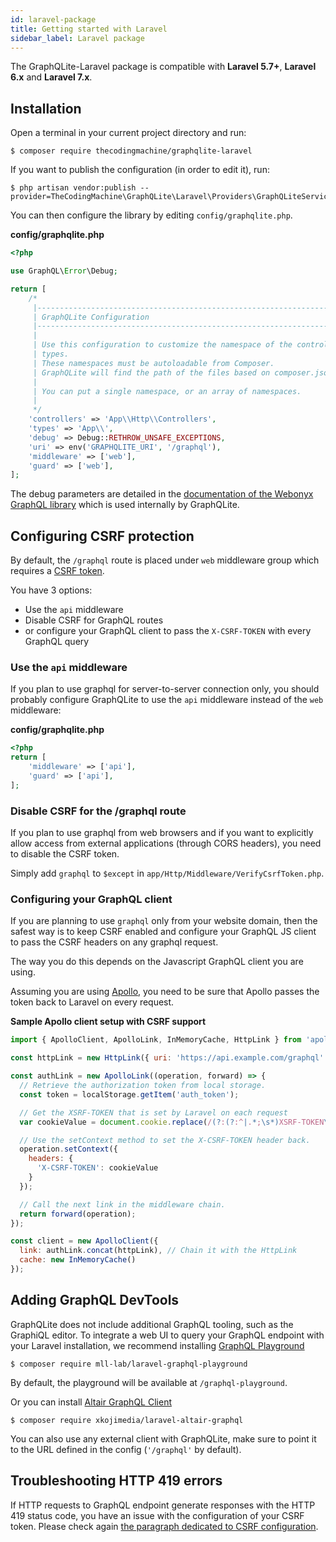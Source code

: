 ```yaml
---
id: laravel-package
title: Getting started with Laravel
sidebar_label: Laravel package
---
```


The GraphQLite-Laravel package is compatible with **Laravel 5.7+**, **Laravel 6.x** and  **Laravel 7.x**.

## Installation

Open a terminal in your current project directory and run:

```console
$ composer require thecodingmachine/graphqlite-laravel
```

If you want to publish the configuration (in order to edit it), run:

```console
$ php artisan vendor:publish --provider=TheCodingMachine\GraphQLite\Laravel\Providers\GraphQLiteServiceProvider
```

You can then configure the library by editing `config/graphqlite.php`.

**config/graphqlite.php**
```php
<?php

use GraphQL\Error\Debug;

return [
    /*
     |--------------------------------------------------------------------------
     | GraphQLite Configuration
     |--------------------------------------------------------------------------
     |
     | Use this configuration to customize the namespace of the controllers and
     | types.
     | These namespaces must be autoloadable from Composer.
     | GraphQLite will find the path of the files based on composer.json settings.
     |
     | You can put a single namespace, or an array of namespaces.
     |
     */
    'controllers' => 'App\\Http\\Controllers',
    'types' => 'App\\',
    'debug' => Debug::RETHROW_UNSAFE_EXCEPTIONS,
    'uri' => env('GRAPHQLITE_URI', '/graphql'),
    'middleware' => ['web'],
    'guard' => ['web'],
];
```

The debug parameters are detailed in the [documentation of the Webonyx GraphQL library](https://webonyx.github.io/graphql-php/error-handling/)
which is used internally by GraphQLite.

## Configuring CSRF protection

<div class="alert alert--warning">By default, the <code>/graphql</code> route is placed under <code>web</code> middleware group which requires a
<a href="https://laravel.com/docs/6.x/csrf">CSRF token</a>.</div>

You have 3 options:

- Use the `api` middleware
- Disable CSRF for GraphQL routes
- or configure your GraphQL client to pass the `X-CSRF-TOKEN` with every GraphQL query

### Use the `api` middleware

If you plan to use graphql for server-to-server connection only, you should probably configure GraphQLite to use the
`api` middleware instead of the `web` middleware:

**config/graphqlite.php**
```php
<?php
return [
    'middleware' => ['api'],
    'guard' => ['api'],
];
```

### Disable CSRF for the /graphql route

If you plan to use graphql from web browsers and if you want to explicitly allow access from external applications
(through CORS headers), you need to disable the CSRF token.

Simply add `graphql` to `$except` in `app/Http/Middleware/VerifyCsrfToken.php`.

### Configuring your GraphQL client

If you are planning to use `graphql` only from your website domain, then the safest way is to keep CSRF enabled and
configure your GraphQL JS client to pass the CSRF headers on any graphql request.

The way you do this depends on the Javascript GraphQL client you are using.

Assuming you are using [Apollo](https://www.apollographql.com/docs/link/links/http/), you need to be sure that Apollo passes the token
back to Laravel on every request.

**Sample Apollo client setup with CSRF support**
```js
import { ApolloClient, ApolloLink, InMemoryCache, HttpLink } from 'apollo-boost';

const httpLink = new HttpLink({ uri: 'https://api.example.com/graphql' });

const authLink = new ApolloLink((operation, forward) => {
  // Retrieve the authorization token from local storage.
  const token = localStorage.getItem('auth_token');

  // Get the XSRF-TOKEN that is set by Laravel on each request
  var cookieValue = document.cookie.replace(/(?:(?:^|.*;\s*)XSRF-TOKEN\s*\=\s*([^;]*).*$)|^.*$/, "$1");

  // Use the setContext method to set the X-CSRF-TOKEN header back.
  operation.setContext({
    headers: {
      'X-CSRF-TOKEN': cookieValue
    }
  });

  // Call the next link in the middleware chain.
  return forward(operation);
});

const client = new ApolloClient({
  link: authLink.concat(httpLink), // Chain it with the HttpLink
  cache: new InMemoryCache()
});
```

## Adding GraphQL DevTools

GraphQLite does not include additional GraphQL tooling, such as the GraphiQL editor.
To integrate a web UI to query your GraphQL endpoint with your Laravel installation,
we recommend installing [GraphQL Playground](https://github.com/mll-lab/laravel-graphql-playground)

```console
$ composer require mll-lab/laravel-graphql-playground
```

By default, the playground will be available at `/graphql-playground`.

Or you can install [Altair GraphQL Client](https://github.com/XKojiMedia/laravel-altair-graphql)

```console
$ composer require xkojimedia/laravel-altair-graphql
```

You can also use any external client with GraphQLite, make sure to point it to the URL defined in the config (`'/graphql'` by default).

## Troubleshooting HTTP 419 errors

If HTTP requests to GraphQL endpoint generate responses with the HTTP 419 status code, you have an issue with the configuration of your
CSRF token. Please check again [the paragraph dedicated to CSRF configuration](#configuring-csrf-protection).
